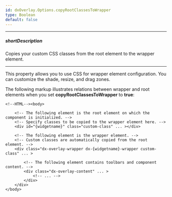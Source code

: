 ```yaml
---
id: dxOverlay.Options.copyRootClassesToWrapper
type: Boolean
default: false
---
```

---
##### shortDescription
Copies your custom CSS classes from the root element to the wrapper element. 

---
This property allows you to use CSS for wrapper element configuration. You can customize the shade, resize, and drag zones.


The following markup illustrates relations between wrapper and root elements when you set **copyRootClassesToWrapper** to **true**:

    <!--HTML--><body>
        
        <!-- The following element is the root element on which the component is initialized. -->
        <!-- Specify classes to be copied to the wrapper element here. -->
        <div id="{widgetname}" class="custom-class" ... ></div>
        
        <!-- The following element is the wrapper element. -->
        <!-- Custom classes are automatically copied from the root element. -->
        <div class="dx-overlay-wrapper dx-{widgetname}-wrapper custom-class" ... > 

            <!-- The following element contains toolbars and component content. -->
            <div class="dx-overlay-content" ... >
                <!-- ... -->
            </div>
        </div>
    </body>

